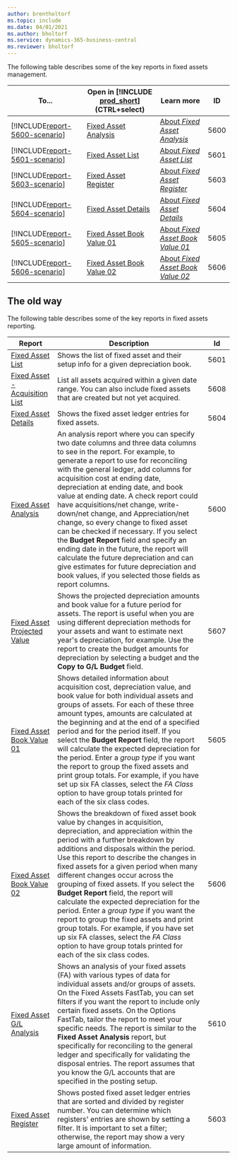 ```yaml
---
author: brentholtorf
ms.topic: include
ms.date: 04/01/2021
ms.author: bholtorf
ms.service: dynamics-365-business-central
ms.reviewer: bholtorf
---
```




The following table describes some of the key reports in fixed assets management.

| To... | Open in [!INCLUDE [prod_short](prod_short.md)] (CTRL+select) | Learn more | ID | 
|-------|------------| ------------|----|
| [!INCLUDE[report-5600-scenario](../includes/report-5600-scenario-include.md)] | [Fixed Asset Analysis](https://businesscentral.dynamics.com?report=5600) | [About *Fixed Asset Analysis*](../reports/report-5600.md) | 5600 |
| [!INCLUDE[report-5601-scenario](../includes/report-5601-scenario-include.md)] | [Fixed Asset List](https://businesscentral.dynamics.com?report=5601) | [About *Fixed Asset List*](../reports/report-5601.md) | 5601 |
| [!INCLUDE[report-5603-scenario](../includes/report-5603-scenario-include.md)] | [Fixed Asset Register](https://businesscentral.dynamics.com?report=5603) | [About *Fixed Asset Register*](../reports/report-5603.md) | 5603 |
| [!INCLUDE[report-5604-scenario](../includes/report-5604-scenario-include.md)] | [Fixed Asset Details](https://businesscentral.dynamics.com?report=5604) | [About *Fixed Asset Details*](../reports/report-5604.md) | 5604 |
| [!INCLUDE[report-5605-scenario](../includes/report-5605-scenario-include.md)] | [Fixed Asset Book Value 01](https://businesscentral.dynamics.com?report=5605) | [About *Fixed Asset Book Value 01*](../reports/report-5605.md) | 5605 |
| [!INCLUDE[report-5606-scenario](../includes/report-5606-scenario-include.md)] | [Fixed Asset Book Value 02](https://businesscentral.dynamics.com?report=5606) | [About *Fixed Asset Book Value 02*](../reports/report-5606.md) | 5606 |


<!-- 
| | [Fixed Asset Projected Value](https://businesscentral.dynamics.com?report=5607) | [About *Fixed Asset Projected Value*](../reports/report-5607.md) | 5607 |
| | [Fixed Asset - Acquisition List](https://businesscentral.dynamics.com?report=5608) | [About *Fixed Asset - Acquisition List*](../reports/report-5608.md) | 5608 |
| | [Fixed Asset G/L Analysis](https://businesscentral.dynamics.com?report=5610) | [About *Fixed Asset G/L Analysis*$../reports/report-5610.md) | 5610 |

5607
About Fixed Asset Projected Value
Fixed Asset Projected Value Report is a detailed analysis that forecasts the future value of an organization's fixed assets over a specified period. This is specially useful where there are multiple depreciation methods and there is need to review the projected values of depreciation.

To view the projected disposal values and have the program calculate the gain or 
loss, use the Fixed Asset - Projected Value report. 


You can also use the Fixed Asset - FA Projected Value report to calculate future 
depreciation.

The report shows the following budgeted depreciation information: 
• The book value and accumulated depreciation at the beginning of 
the selected period. 
• Changes during the period. 
• The book value and accumulated depreciation at the end of the 
selected period.

Shows the projected depreciation amounts and book value for a future period for assets. The report is useful when you are using different depreciation methods for your assets and want to estimate next year's depreciation, for example. Use the report to create the budget amounts for depreciation by selecting a budget and the **Copy to G/L Budget** field.




5608
About Fixed Asset Acquisition List
The Fixed Asset Acquisition List report is a detailed accounting document that provides an organized summary of all fixed assets acquired by an organization during a specific period. This report is essential for tracking new additions to the asset base and ensuring accurate financial reporting.

List all assets acquired within a given date range. You can also include fixed assets that are created but not yet acquired.



5610
About Fixed Asset G/L Analysis
The Fixed Assets G/L Analysis report is essential for financial management and reporting, offering detailed insights into the accounting treatment and reconciliation of subledger with the general ledger mainly validating the disposal entries. Structurally it is similar to FA Analysis report but this one is focused on GL reconciliation purpose. 

If G/L integration is activated for a depreciation book, this report shows amounts 
posted to the general ledger coming from the FA application area. The report is 
based on the posting date in the FA ledger, whereas all other reports use the FA 
posting date.


Shows an analysis of your fixed assets (FA) with various types of data for individual assets and/or groups of assets. On the Fixed Assets FastTab, you can set filters if you want the report to include only certain fixed assets. On the Options FastTab, tailor the report to meet your specific needs. The report is similar to the **Fixed Asset Analysis** report, but specifically for reconciling to the general ledger and specifically for validating the disposal entries. The report assumes that you know the G/L accounts that are specified in the  posting setup.

-->


## The old way
The following table describes some of the key reports in fixed assets reporting.

| Report | Description | Id | 
|--|--|--|
| [Fixed Asset List](https://businesscentral.dynamics.com?report=5601)| Shows the list of fixed asset and their setup info for a given depreciation book. |5601 |
| [Fixed Asset - Acquisition List](https://businesscentral.dynamics.com?report=5608) |  List all assets acquired within a given date range. You can also include fixed assets that are created but not yet acquired. |5608 |
| [Fixed Asset Details](https://businesscentral.dynamics.com?report=5604)| Shows the fixed asset ledger entries for fixed assets. |5604 |
| [Fixed Asset Analysis](https://businesscentral.dynamics.com?report=5600)| An analysis report where you can specify two date columns and three data columns to see in the report. For example, to generate a report to use for reconciling with the general ledger, add columns for acquisition cost at ending date, depreciation at ending date, and book value at ending date. A check report could have acquisitions/net change, write-down/net change, and Appreciation/net change, so every change to fixed asset can be checked if necessary. If you select the **Budget Report** field and specify an ending date in the future, the report will calculate the future depreciation and can give estimates for future depreciation and book values, if you selected those fields as report columns. |5600|
| [Fixed Asset Projected Value](https://businesscentral.dynamics.com?report=5607)| Shows the projected depreciation amounts and book value for a future period for assets. The report is useful when you are using different depreciation methods for your assets and want to estimate next year's depreciation, for example. Use the report to create the budget amounts for depreciation by selecting a budget and the **Copy to G/L Budget** field. |5607 |
| [Fixed Asset Book Value 01](https://businesscentral.dynamics.com?report=5605)|Shows detailed information about acquisition cost, depreciation value, and book value for both individual assets and groups of assets. For each of these three amount types, amounts are calculated at the beginning and at the end of a specified period and for the period itself. If you select the **Budget Report** field, the report will calculate the expected depreciation for the period. Enter a *group type* if you want the report to group the fixed assets and print group totals. For example, if you have set up six FA classes, select the *FA Class* option to have group totals printed for each of the six class codes.|5605|
| [Fixed Asset Book Value 02](https://businesscentral.dynamics.com?report=5606)|Shows the breakdown of fixed asset book value by changes in acquisition, depreciation, and appreciation within the period with a further breakdown by additions and disposals within the period. Use this report to describe the changes in fixed assets for a given period when many different changes occur across the grouping of fixed assets. If you select the **Budget Report** field, the report will calculate the expected depreciation for the period. Enter a *group type* if you want the report to group the fixed assets and print group totals. For example, if you have set up six FA classes, select the *FA Class* option to have group totals printed for each of the six class codes. |5606|
| [Fixed Asset G/L Analysis](https://businesscentral.dynamics.com?report=5610)|Shows an analysis of your fixed assets (FA) with various types of data for individual assets and/or groups of assets. On the Fixed Assets FastTab, you can set filters if you want the report to include only certain fixed assets. On the Options FastTab, tailor the report to meet your specific needs. The report is similar to the **Fixed Asset Analysis** report, but specifically for reconciling to the general ledger and specifically for validating the disposal entries. The report assumes that you know the G/L accounts that are specified in the  posting setup. | 5610 |
| [Fixed Asset Register](https://businesscentral.dynamics.com?report=5603) |Shows posted fixed asset ledger entries that are sorted and divided by register number. You can determine which registers' entries are shown by setting a filter. It is important to set a filter; otherwise, the report may show a very large amount of information. |5603  |

